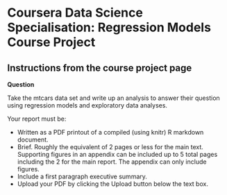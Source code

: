 # Coursera Data Science Specialisation: Regression Models Course Project

## Instructions from the course project page
**Question**

Take the mtcars data set and write up an analysis to answer their question using regression models and exploratory data analyses.

Your report must be:
- Written as a PDF printout of a compiled (using knitr) R markdown document.
- Brief. Roughly the equivalent of 2 pages or less for the main text. Supporting figures in an appendix can be included up to 5 total pages including the 2 for the main report. The appendix can only include figures.
- Include a first paragraph executive summary.
- Upload your PDF by clicking the Upload button below the text box.
